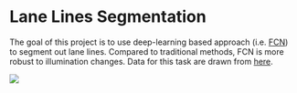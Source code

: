 # Lane Lines Segmentation

The goal of this project is to use deep-learning based approach (i.e. [FCN](https://people.eecs.berkeley.edu/~jonlong/long_shelhamer_fcn.pdf)) to segment out lane lines. Compared to traditional methods, FCN is more robust to illumination changes. Data for this task are drawn from [here](https://github.com/mvirgo/MLND-Capstone).

![](demo.gif)